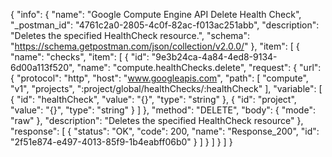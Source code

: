 {
  "info": {
    "name": "Google Compute Engine API Delete Health Check",
    "_postman_id": "4761c2a0-2805-4c0f-82ac-f013ac251abb",
    "description": "Deletes the specified HealthCheck resource.",
    "schema": "https://schema.getpostman.com/json/collection/v2.0.0/"
  },
  "item": [
    {
      "name": "checks",
      "item": [
        {
          "id": "9e3b24ca-4a84-4ed8-9134-6d00a113f520",
          "name": "compute.healthChecks.delete",
          "request": {
            "url": {
              "protocol": "http",
              "host": "www.googleapis.com",
              "path": [
                "compute",
                "v1",
                "projects",
                ":project/global/healthChecks/:healthCheck"
              ],
              "variable": [
                {
                  "id": "healthCheck",
                  "value": "{}",
                  "type": "string"
                },
                {
                  "id": "project",
                  "value": "{}",
                  "type": "string"
                }
              ]
            },
            "method": "DELETE",
            "body": {
              "mode": "raw"
            },
            "description": "Deletes the specified HealthCheck resource"
          },
          "response": [
            {
              "status": "OK",
              "code": 200,
              "name": "Response_200",
              "id": "2f51e874-e497-4013-85f9-1b4eabff06b0"
            }
          ]
        }
      ]
    }
  ]
}